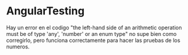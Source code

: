 # AngularTesting

Hay un error en el codigo "the left-hand side of an arithmetic operation must be of type 'any', 'number' or an enum type"
no supe bien como corregirlo, pero funciona correctamente para hacer las pruebas de los numeros. 